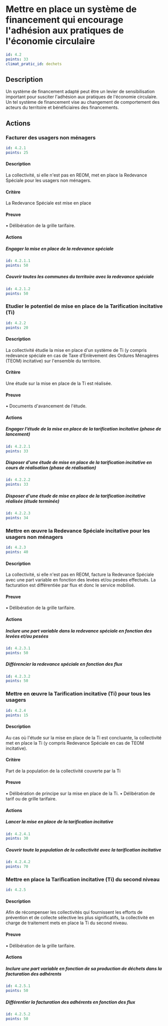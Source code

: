 # Mettre en place un système de financement qui encourage l'adhésion aux pratiques de l'économie circulaire
```yaml
id: 4.2
points: 33
climat_pratic_id: dechets
```
## Description
Un système de financement adapté peut être un levier de sensibilisation important pour susciter l'adhésion aux pratiques de l'économie circulaire. Un tel système de financement vise au changement de comportement des acteurs du territoire et bénéficiaires des financements.

## Actions
### Facturer des usagers non ménagers
```yaml
id: 4.2.1
points: 25
```
#### Description
La collectivité, si elle n'est pas en REOM, met en place la Redevance Spéciale pour les usagers non ménagers.

#### Critère
La Redevance Spéciale est mise en place

#### Preuve
• Délibération de la grille tarifaire.

#### Actions
##### Engager la mise en place de la redevance spéciale
```yaml
id: 4.2.1.1
points: 50
```

##### Couvrir toutes les communes du territoire avec la redevance spéciale
```yaml
id: 4.2.1.2
points: 50
```


### Etudier le potentiel de mise en place de la Tarification incitative (Ti)
```yaml
id: 4.2.2
points: 20
```
#### Description
La collectivité étudie la mise en place d'un système de Ti (y compris redevance spéciale en cas de Taxe d’Enlèvement des Ordures Ménagères (TEOM) incitative) sur l'ensemble du territoire.

#### Critère
Une étude sur la mise en place de la Ti est réalisée.

#### Preuve
• Documents d'avancement de l'étude.

#### Actions
##### Engager l'étude de la mise en place de la tarification incitative (phase de lancement)
```yaml
id: 4.2.2.1
points: 33
```

##### Disposer d'une étude de mise en place de la tarification incitative en cours de réalisation (phase de réalisation)
```yaml
id: 4.2.2.2
points: 33
```

##### Disposer d'une étude de mise en place de la tarification incitative réalisée (étude terminée)
```yaml
id: 4.2.2.3
points: 34
```


### Mettre en œuvre la Redevance Spéciale incitative pour les usagers non ménagers
```yaml
id: 4.2.3
points: 40
```
#### Description
La collectivité, si elle n'est pas en REOM, facture la Redevance Spéciale avec une part variable en fonction des levées et/ou pesées effectués.
La facturation est différentiée par flux et donc le service mobilisé.

#### Preuve
• Délibération de la grille tarifaire.

#### Actions
##### Inclure une part variable dans la redevance spéciale en fonction des levées et/ou pesées
```yaml
id: 4.2.3.1
points: 50
```

##### Différencier la redevance spéciale en fonction des flux
```yaml
id: 4.2.3.2
points: 50
```


### Mettre en œuvre la Tarification incitative (Ti) pour tous les usagers
```yaml
id: 4.2.4
points: 15
```
#### Description
Au cas où l'étude sur la mise en place de la Ti est concluante, la collectivité met en place la Ti (y compris Redevance Spéciale en cas de TEOM incitative).

#### Critère
Part de la population de la collectivité couverte par la Ti

#### Preuve
• Délibération de principe sur la mise en place de la Ti.
• Délibération de tarif ou de grille tarifaire.

#### Actions
##### Lancer la mise en place de la tarification incitative
```yaml
id: 4.2.4.1
points: 30
```

##### Couvrir toute la population de la collectivité avec la tarification incitative
```yaml
id: 4.2.4.2
points: 70
```


### Mettre en place la Tarification incitative (Ti) du second niveau
```yaml
id: 4.2.5
```
#### Description
Afin de récompenser les collectivités qui fournissent les efforts de prévention et de collecte sélective les plus significatifs, la collectivité en charge de traitement mets en place la Ti du second niveau.

#### Preuve
• Délibération de la grille tarifaire.

#### Actions
##### Inclure une part variable en fonction de sa production de déchets dans la facturation des adhérents
```yaml
id: 4.2.5.1
points: 50
```

##### Différentier la facturation des adhérents en fonction des  flux
```yaml
id: 4.2.5.2
points: 50
```



